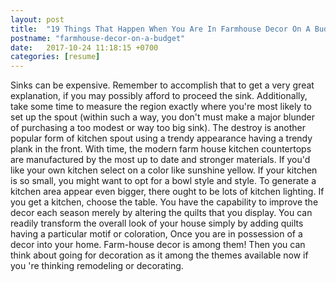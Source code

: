 ```yaml
---
layout: post
title:  "19 Things That Happen When You Are In Farmhouse Decor On A Budget"
postname: "farmhouse-decor-on-a-budget"
date:   2017-10-24 11:18:15 +0700
categories: [resume]
---
```

Sinks can be expensive. Remember to accomplish that to get a very great explanation, if you may possibly afford to proceed the sink. Additionally, take some time to measure the region exactly where you're most likely to set up the spout (within such a way, you don't must make a major blunder of purchasing a too modest or way too big sink). The destroy is another popular form of kitchen spout using a trendy appearance having a trendy plank in the front. With time, the modern farm house kitchen countertops are manufactured by the most up to date and stronger materials. If you'd like your own kitchen select on a color like sunshine yellow. If your kitchen is so small, you might want to opt for a bowl style and style. To generate a kitchen area appear even bigger, there ought to be lots of kitchen lighting. If you get a kitchen, choose the table. You have the capability to improve the decor each season merely by altering the quilts that you display. You can readily transform the overall look of your house simply by adding quilts having a particular motif or coloration, Once you are in possession of a decor into your home. Farm-house decor is among them! Then you can think about going for decoration as it among the themes available now if you 're thinking remodeling or decorating.
